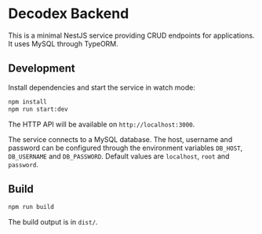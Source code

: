 # Decodex Backend

This is a minimal NestJS service providing CRUD endpoints for applications. It uses MySQL through TypeORM.

## Development

Install dependencies and start the service in watch mode:

```bash
npm install
npm run start:dev
```

The HTTP API will be available on `http://localhost:3000`.

The service connects to a MySQL database. The host, username and password can be
configured through the environment variables `DB_HOST`, `DB_USERNAME` and
`DB_PASSWORD`. Default values are `localhost`, `root` and `password`.

## Build

```bash
npm run build
```

The build output is in `dist/`.
